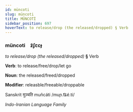 ```yaml
---
id: müncoti
slug: müncoti
title: MÜNCOTİ
sidebar_position: 697
hoverText: to release/drop (the released/dropped) § Verb
---
```


### müncoti&emsp;<span kind="abugida">ƶ̃ʄꞇcɟ</span>

*to release/drop (the released/dropped)* **§** Verb

**Verb**: to release/free/drop/let go

**Noun**: the released/freed/dropped

**Modifier**: releasble/freeable/droppable

Sanskrit मुञ्चति muñcáti  /muɲ.t͡ɕɐ́.ti/

*Indo-Iranian Language Family*